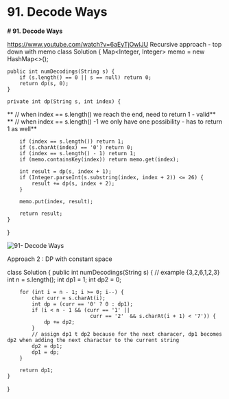 # 91. Decode Ways

**# 91. Decode Ways**

https://www.youtube.com/watch?v=6aEyTjOwlJU 
Recursive approach - top down with memo
class Solution {
    Map<Integer, Integer> memo = new HashMap<>();
    
    public int numDecodings(String s) {
        if (s.length() == 0 || s == null) return 0;
        return dp(s, 0);
    }
    
    private int dp(String s, int index) {
        
**        // when index == s.length() we reach the end, need to return 1 - valid**
**        // when index == s.length() -1 we only have one possibility - has to return 1 as well**

        if (index == s.length()) return 1;
        if (s.charAt(index) == '0') return 0;
        if (index == s.length() - 1) return 1;
        if (memo.containsKey(index)) return memo.get(index);
        
        int result = dp(s, index + 1);
        if (Integer.parseInt(s.substring(index, index + 2)) <= 26) {
            result += dp(s, index + 2);
        }
        
        memo.put(index, result);
        
        return result;
    }
}

![91- Decode Ways](images/91- Decode%20Ways.png)

Approach 2 : DP with constant space

class Solution {
    public int numDecodings(String s) {
        // example {3,2,6,1,2,3}
        int n = s.length();
        int dp1 = 1; 
        int dp2 = 0;
        
        for (int i = n - 1; i >= 0; i--) {
            char curr = s.charAt(i);
            int dp = (curr == '0' ? 0 : dp1);
            if (i < n - 1 && (curr == '1' || 
                               curr == '2'  && s.charAt(i + 1) < '7')) {
                dp += dp2;
            }
            // assign dp1 t dp2 because for the next characer, dp1 becomes dp2 when adding the next character to the current string
            dp2 = dp1;
            dp1 = dp;            
        }
        
        return dp1;
    }
}
